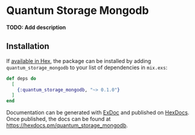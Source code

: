 # Quantum Storage  Mongodb

**TODO: Add description**

## Installation

If [available in Hex](https://hex.pm/docs/publish), the package can be installed
by adding `quantum_storage_mongodb` to your list of dependencies in `mix.exs`:

```elixir
def deps do
  [
    {:quantum_storage_mongodb, "~> 0.1.0"}
  ]
end
```

Documentation can be generated with [ExDoc](https://github.com/elixir-lang/ex_doc)
and published on [HexDocs](https://hexdocs.pm). Once published, the docs can
be found at <https://hexdocs.pm/quantum_storage_mongodb>.

